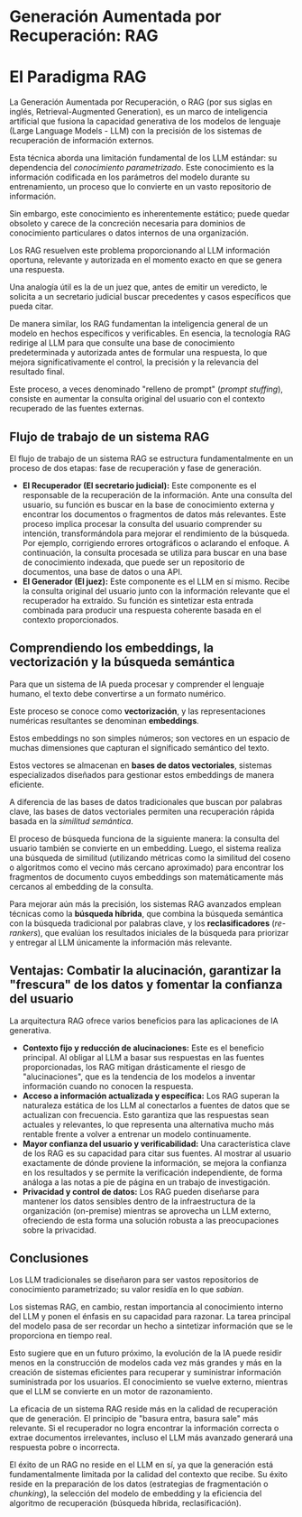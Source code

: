 # **Generación Aumentada por Recuperación: RAG**

# **El Paradigma RAG**

La Generación Aumentada por Recuperación, o RAG (por sus siglas en inglés, Retrieval-Augmented Generation), es un marco de inteligencia artificial que fusiona la capacidad generativa de los modelos de lenguaje (Large Language Models - LLM) con la precisión de los sistemas de recuperación de información externos.

Esta técnica aborda una limitación fundamental de los LLM estándar: su dependencia del *conocimiento parametrizado*. Este conocimiento es la información codificada en los parámetros del modelo durante su entrenamiento, un proceso que lo convierte en un vasto repositorio de información.

Sin embargo, este conocimiento es inherentemente estático; puede quedar obsoleto y carece de la concreción necesaria para dominios de conocimiento particulares o datos internos de una organización.

Los RAG resuelven este problema proporcionando al LLM información oportuna, relevante y autorizada en el momento exacto en que se genera una respuesta.

Una analogía útil es la de un juez que, antes de emitir un veredicto, le solicita a un secretario judicial buscar precedentes y casos específicos que pueda citar.

De manera similar, los RAG fundamentan la inteligencia general de un modelo en hechos específicos y verificables. En esencia, la tecnología RAG redirige al LLM para que consulte una base de conocimiento predeterminada y autorizada antes de formular una respuesta, lo que mejora significativamente el control, la precisión y la relevancia del resultado final.

Este proceso, a veces denominado "relleno de prompt" (*prompt stuffing*), consiste en aumentar la consulta original del usuario con el contexto recuperado de las fuentes externas.

## **Flujo de trabajo de un sistema RAG**

El flujo de trabajo de un sistema RAG se estructura fundamentalmente en un proceso de dos etapas: fase de recuperación y fase de generación.

* **El Recuperador (El secretario judicial):** Este componente es el responsable de la recuperación de la información. Ante una consulta del usuario, su función es buscar en la base de conocimiento externa y encontrar los documentos o fragmentos de datos más relevantes. Este proceso implica  procesar la consulta del usuario comprender su intención, transformándola para mejorar el rendimiento de la búsqueda. Por ejemplo, corrigiendo errores ortográficos o aclarando el enfoque. A continuación, la consulta procesada se utiliza para buscar en una base de conocimiento indexada, que puede ser un repositorio de documentos, una base de datos o una API.
* **El Generador (El juez):** Este componente es el LLM en sí mismo. Recibe la consulta original del usuario junto con la información relevante que el recuperador ha extraído. Su función es sintetizar esta entrada combinada para producir una respuesta coherente basada en el contexto proporcionados.

## **Comprendiendo los embeddings, la vectorización y la búsqueda semántica**

Para que un sistema de IA pueda procesar y comprender el lenguaje humano, el texto debe convertirse a un formato numérico.

Este proceso se conoce como **vectorización**, y las representaciones numéricas resultantes se denominan **embeddings**.

Estos embeddings no son simples números; son vectores en un espacio de muchas dimensiones que capturan el significado semántico del texto.

Estos vectores se almacenan en **bases de datos vectoriales**, sistemas especializados diseñados para gestionar estos embeddings de manera eficiente.

A diferencia de las bases de datos tradicionales que buscan por palabras clave, las bases de datos vectoriales permiten una recuperación rápida basada en la *similitud semántica*.

El proceso de búsqueda funciona de la siguiente manera: la consulta del usuario también se convierte en un embedding. Luego, el sistema realiza una búsqueda de similitud (utilizando métricas como la similitud del coseno o algoritmos como el vecino más cercano aproximado) para encontrar los fragmentos de documento cuyos embeddings son matemáticamente más cercanos al embedding de la consulta.

Para mejorar aún más la precisión, los sistemas RAG avanzados emplean técnicas como la **búsqueda híbrida**, que combina la búsqueda semántica con la búsqueda tradicional por palabras clave, y los **reclasificadores** (*re-rankers*), que evalúan los resultados iniciales de la búsqueda para priorizar y entregar al LLM únicamente la información más relevante.

## **Ventajas: Combatir la alucinación, garantizar la "frescura" de los datos y fomentar la confianza del usuario**

La arquitectura RAG ofrece varios beneficios para las aplicaciones de IA generativa.

* **Contexto fijo y reducción de alucinaciones:** Este es el beneficio principal. Al obligar al LLM a basar sus respuestas en las fuentes proporcionadas, los RAG mitigan drásticamente el riesgo de "alucinaciones", que es la tendencia de los modelos a inventar información cuando no conocen la respuesta.
* **Acceso a información actualizada y específica:** Los RAG superan la naturaleza estática de los LLM al conectarlos a fuentes de datos que se actualizan con frecuencia. Esto garantiza que las respuestas sean actuales y relevantes, lo que representa una alternativa mucho más rentable frente a volver a entrenar un modelo continuamente.
* **Mayor confianza del usuario y verificabilidad:** Una característica clave de los RAG es su capacidad para citar sus fuentes. Al mostrar al usuario exactamente de dónde proviene la información, se mejora la confianza en los resultados y se permite la verificación independiente, de forma análoga a las notas a pie de página en un trabajo de investigación. 
* **Privacidad y control de datos:** Los RAG pueden diseñarse para mantener los datos sensibles dentro de la infraestructura de la organización (on-premise) mientras se aprovecha un LLM externo, ofreciendo de esta forma  una solución robusta a las preocupaciones sobre la privacidad.

## **Conclusiones**
Los LLM tradicionales se diseñaron para ser vastos repositorios de conocimiento parametrizado; su valor residía en lo que *sabían*.

Los sistemas RAG, en cambio, restan importancia al conocimiento interno del LLM y ponen el énfasis en su capacidad para razonar. La tarea principal del modelo pasa de ser recordar un hecho a sintetizar información que se le proporciona en tiempo real.

Esto sugiere que en un futuro próximo, la evolución de la IA puede residir menos en la construcción de modelos cada vez más grandes y más en la creación de sistemas eficientes para recuperar y suministrar información suministrada por los usuarios. El conocimiento se vuelve externo, mientras que el LLM se convierte en un motor de razonamiento.

La eficacia de un sistema RAG reside más en la calidad de recuperación que de generación. El principio de "basura entra, basura sale" más relevante. Si el recuperador no logra encontrar la información correcta o extrae documentos irrelevantes, incluso el LLM más avanzado generará una respuesta pobre o incorrecta.

El éxito de un RAG no reside en el LLM en sí, ya que la generación está fundamentalmente limitada por la calidad del contexto que recibe. Su éxito reside en la preparación de los datos (estrategias de fragmentación o *chunking*), la selección del modelo de embedding y la eficiencia del algoritmo de recuperación (búsqueda híbrida, reclasificación).